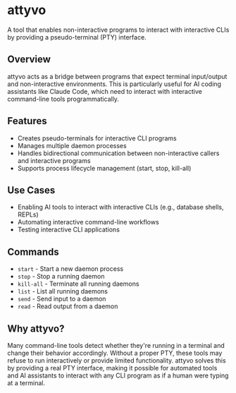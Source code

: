 # attyvo

A tool that enables non-interactive programs to interact with interactive CLIs by providing a pseudo-terminal (PTY) interface.

## Overview

attyvo acts as a bridge between programs that expect terminal input/output and non-interactive environments. This is particularly useful for AI coding assistants like Claude Code, which need to interact with interactive command-line tools programmatically.

## Features

- Creates pseudo-terminals for interactive CLI programs
- Manages multiple daemon processes
- Handles bidirectional communication between non-interactive callers and interactive programs
- Supports process lifecycle management (start, stop, kill-all)

## Use Cases

- Enabling AI tools to interact with interactive CLIs (e.g., database shells, REPLs)
- Automating interactive command-line workflows
- Testing interactive CLI applications

## Commands

- `start` - Start a new daemon process
- `stop` - Stop a running daemon
- `kill-all` - Terminate all running daemons
- `list` - List all running daemons
- `send` - Send input to a daemon
- `read` - Read output from a daemon

## Why attyvo?

Many command-line tools detect whether they're running in a terminal and change their behavior accordingly. Without a proper PTY, these tools may refuse to run interactively or provide limited functionality. attyvo solves this by providing a real PTY interface, making it possible for automated tools and AI assistants to interact with any CLI program as if a human were typing at a terminal.